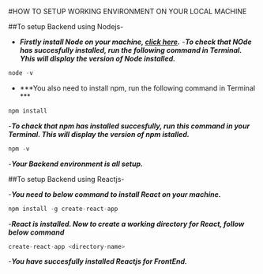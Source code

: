 #HOW TO SETUP WORKING ENVIRONMENT ON YOUR LOCAL MACHINE

##To setup Backend using Nodejs-
- ***Firstly install Node on your machine, [click here](https://nodejs.org/en/).***
-***To check that NOde has succesfully installed, run the following command in Terminal. Yhis will display the version of Node installed.***

```js
node -v
```

- ***You also need to install npm, run the following command in Terminal ***

```js
npm install
```

-***To chack that npm has installed succesfully, run this command in your Terminal. This will display the version of npm istalled.***

```js
npm -v
```

-***Your Backend environment is all setup.***

##To setup Backend using Reactjs-

-***You need to below command to install React on your machine.***

```js
npm install -g create-react-app  
```

-***React is installed. Now to create a working directory for React, follow below command***

```js
create-react-app <directory-name>
```
-***You have succesfully installed Reactjs for FrontEnd.***


